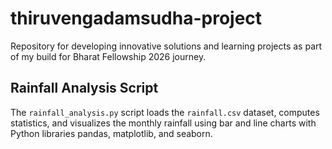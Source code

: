 # thiruvengadamsudha-project
Repository for developing innovative solutions and learning projects as part of my build for Bharat Fellowship 2026 journey.
## Rainfall Analysis Script
The `rainfall_analysis.py` script loads the `rainfall.csv` dataset,
computes statistics, and visualizes the monthly rainfall 
using bar and line charts with Python libraries pandas, matplotlib, and seaborn.

